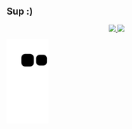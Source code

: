 ## Sup :)
<div align="center">
  <a href="https://github.com/Yshmany">
  <img height="180em" src="https://github-readme-stats.vercel.app/api?username=Yshmany&show_icons=true&theme=dark&include_all_commits=true&count_private=true"/>
  <img height="180em" src="https://github-readme-stats.vercel.app/api/top-langs/?username=rafaballerini&layout=compact&langs_count=7&theme=dark"/>
    </div>
  
  ![Snake animation](https://github.com/rafaballerini/rafaballerini/blob/output/github-contribution-grid-snake.svg)
 
</div>
